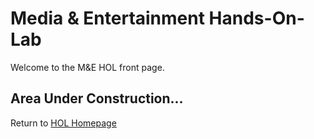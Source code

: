 # Media & Entertainment Hands-On-Lab

Welcome to the M&E HOL front page.

## Area Under Construction...

Return to [HOL Homepage](https://github.com/adobe/AEP-Hands-on-Labs)
